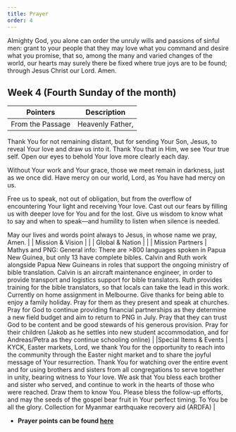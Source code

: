 ```yaml
---
title: Prayer
order: 4
---
```


Almighty God, you alone can order the unruly wills and passions of sinful men: grant to your people that they may love what you command and desire what you promise, that so, among the many and varied changes of the world, our hearts may surely there be fixed where true joys are to be found; through Jesus Christ our Lord. Amen.

## Week 4 (Fourth Sunday of the month)

| Pointers | Description |
| --- | --- |
| From the Passage | Heavenly Father,

Thank You for not remaining distant, but for sending Your Son, Jesus, to reveal Your love and draw us into it. Thank You that in Him, we see Your true self. Open our eyes to behold Your love more clearly each day.

Without Your work and Your grace, those we meet remain in darkness, just as we once did. Have mercy on our world, Lord, as You have had mercy on us.

Free us to speak, not out of obligation, but from the overflow of encountering Your light and receiving Your love. Cast out our fears by filling us with deeper love for You and for the lost. Give us wisdom to know what to say and when to speak—and humility to listen when silence is needed.

May our lives and words point always to Jesus, in whose name we pray, Amen.
 |
| Mission & Vision |  | 
| Global & Nation |  |
| Mission Partners  | Mathys and PNG: General info: There are >800 languages spoken in Papua New Guinea, but only 13 have complete bibles. Calvin and Ruth work alongside Papua New Guineans in roles that support the ongoing ministry of bible translation. Calvin is an aircraft maintenance engineer, in order to provide transport and logistics support for bible translators. Ruth provides training for the bible translators, so that locals can take the lead in this work. Currently on home assignment in Melbourne. Give thanks for being able to enjoy a family holiday. Pray for them as they present and speak at churches. Pray for God to continue providing financial partnerships as they determine a new field budget and aim to return to PNG in July. Pray that they can trust God to be content and be good stewards of his generous provision. Pray for their children (Jakob as he settles into new student accommodation, and for Andreas/Petra as they continue schooling online) |
|Special Items & Events | KYCK, Easter markets, Lord, we thank You for the opportunity to reach into the community through the Easter night market and to share the joyful message of Your resurrection. Thank You for watching over the entire event and for using brothers and sisters from all congregations to serve together in unity, bearing witness to Your love. We ask that You bless each brother and sister who served, and continue to work in the hearts of those who were reached. Draw them to know You. Please bless the follow-up efforts, and may the seeds of the gospel bear fruit in Your perfect timing. To You be all the glory. Collection for Myanmar earthquake recovery aid (ARDFA) |

- **Prayer points can be found [here](https://stgeorgeshurstville.org.au/prayer)**
